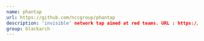 ```yaml
---
name: phantap
url: https://github.com/nccgroup/phantap
description: 'invisible' network tap aimed at red teams. URL : https://github.com/nccgroup/phantap Groups : blackarch blackarch-networking
group: blackarch
---
```

